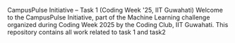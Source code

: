 CampusPulse Initiative – Task 1 (Coding Week '25, IIT Guwahati)
Welcome to the CampusPulse Initiative, part of the Machine Learning challenge organized during Coding Week 2025 by the Coding Club, IIT Guwahati. This repository contains all work related to task 1 and task2
